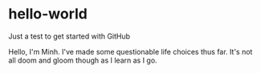 # hello-world
Just a test to get started with GitHub

Hello, I'm Minh. I've made some questionable life choices thus far. It's not all doom and gloom though as I learn as I go.
